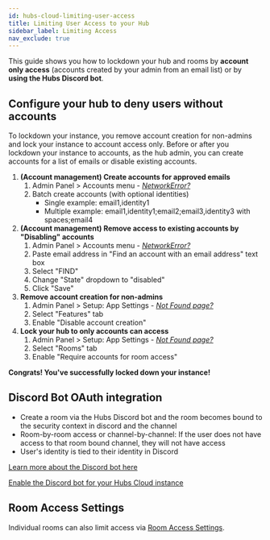 ```yaml
---
id: hubs-cloud-limiting-user-access
title: Limiting User Access to your Hub
sidebar_label: Limiting Access
nav_exclude: true
---
```


This guide shows you how to lockdown your hub and rooms by **account only access** (accounts created by your admin from an email list) or by **using the Hubs Discord bot**.

## Configure your hub to deny users without accounts

To lockdown your instance, you remove account creation for non-admins and lock your instance to account access only. Before or after you lockdown your instance to accounts, as the hub admin, you can create accounts for a list of emails or disable existing accounts.

1. **(Account management) Create accounts for approved emails**
   1. Admin Panel > Accounts menu - [_NetworkError?_](./hubs-cloud-aws-troubleshooting.md#in-my-hubs-admin-panel-i-see-networkerror-or-not-found-page-or-no-data-populates-in-any-of-the-admin-menus)
   2. Batch create accounts (with optional identities)
      - Single example: email1,identity1
      - Multiple example: email1,identity1;email2;email3,identity3 with spaces;email4
2. **(Account management) Remove access to existing accounts by "Disabling" accounts**
   1. Admin Panel > Accounts menu - [_NetworkError?_](./hubs-cloud-aws-troubleshooting.md#in-my-hubs-admin-panel-i-see-networkerror-or-not-found-page-or-no-data-populates-in-any-of-the-admin-menus)
   2. Paste email address in "Find an account with an email address" text box
   3. Select "FIND"
   4. Change "State" dropdown to "disabled"
   5. Click "Save"
3. **Remove account creation for non-admins**
   1. Admin Panel > Setup: App Settings - [_Not Found page?_](./hubs-cloud-aws-troubleshooting.md#in-my-hubs-admin-panel-i-see-networkerror-or-not-found-page-or-no-data-populates-in-any-of-the-admin-menus)
   2. Select "Features" tab
   3. Enable "Disable account creation"
4. **Lock your hub to only accounts can access**
   1. Admin Panel > Setup: App Settings - [_Not Found page?_](./hubs-cloud-aws-troubleshooting.md#in-my-hubs-admin-panel-i-see-networkerror-or-not-found-page-or-no-data-populates-in-any-of-the-admin-menus)
   2. Select "Rooms" tab
   3. Enable "Require accounts for room access"

**Congrats! You've successfully locked down your instance!**

## Discord Bot OAuth integration

- Create a room via the Hubs Discord bot and the room becomes bound to the security context in discord and the channel
- Room-by-room access or channel-by-channel: If the user does not have access to that room bound channel, they will not have access
- User's identity is tied to their identity in Discord

[Learn more about the Discord bot here](./hubs-discord-bot.md)

[Enable the Discord bot for your Hubs Cloud instance](./hubs-cloud-discord-bot.md)

## Room Access Settings

Individual rooms can also limit access via [Room Access Settings](./hubs-room-settings.md#room-access).
